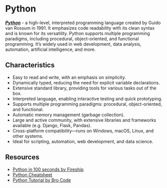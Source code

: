 # Python

***[Python](https://en.wikipedia.org/wiki/Python_(programming_language))*** - a high-level, interpreted programming language created by Guido van Rossum in 1991. It emphasizes code readability with its clean syntax and is known for its versatility. Python supports multiple programming paradigms, including procedural, object-oriented, and functional programming. It’s widely used in web development, data analysis, automation, artificial intelligence, and more.

## Characteristics
- Easy to read and write, with an emphasis on simplicity.
- Dynamically typed, reducing the need for explicit variable declarations.
- Extensive standard library, providing tools for various tasks out of the box.
- Interpreted language, enabling interactive testing and quick prototyping.
- Supports multiple programming paradigms: procedural, object-oriented, and functional.
- Automatic memory management (garbage collection).
- Large and active community, with extensive libraries and frameworks available (e.g. Django, Flask, Pandas).
- Cross-platform compatibility—runs on Windows, macOS, Linux, and other systems.
- Ideal for scripting, automation, web development, and data science.

## Resources
- [Python in 100 seconds by Fireship](https://www.youtube.com/watch?v=MNeX4EGtR5Y)
- [Python Cheatsheet](https://www.codewithharry.com/blogpost/python-cheatsheet/)
- [Python Tutorial by Bro Code](https://www.youtube.com/watch?v=MNeX4EGtR5Y)